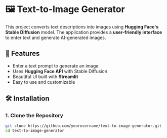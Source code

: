 # 🖼️ Text-to-Image Generator

This project converts text descriptions into images using **Hugging Face's Stable Diffusion** model. The application provides a **user-friendly interface** to enter text and generate AI-generated images.

## 🚀 Features
- Enter a text prompt to generate an image
- Uses **Hugging Face API** with Stable Diffusion
- Beautiful UI built with **Streamlit**
- Easy to use and customizable

## 🛠️ Installation

### 1. Clone the Repository
```bash
git clone https://github.com/yourusername/text-to-image-generator.git
cd text-to-image-generator
